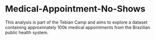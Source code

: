 # Medical-Appointment-No-Shows
This analysis is part of the Tebian Camp and aims to explore a dataset containing approximately 100k medical appointments from the Brazilian public health system.
